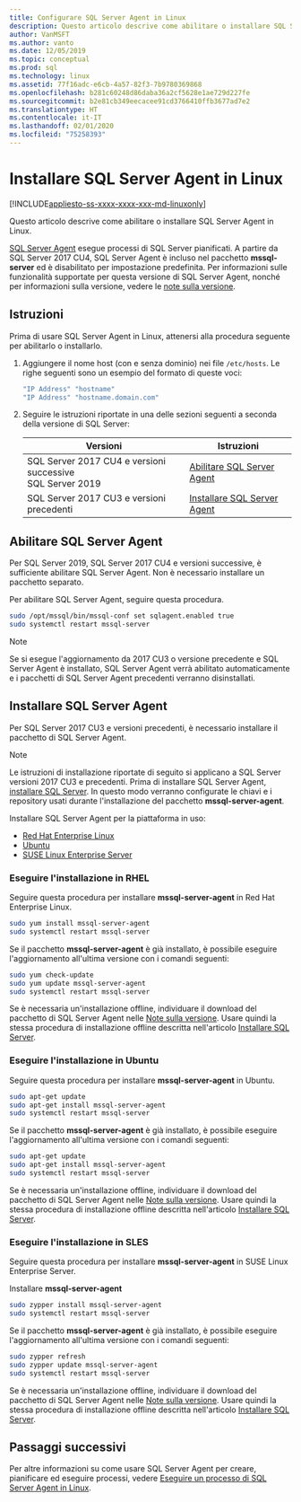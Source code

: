 ```yaml
---
title: Configurare SQL Server Agent in Linux
description: Questo articolo descrive come abilitare o installare SQL Server Agent in Linux.
author: VanMSFT
ms.author: vanto
ms.date: 12/05/2019
ms.topic: conceptual
ms.prod: sql
ms.technology: linux
ms.assetid: 77f16adc-e6cb-4a57-82f3-7b9780369868
ms.openlocfilehash: b281c60248d86daba36a2cf5628e1ae729d227fe
ms.sourcegitcommit: b2e81cb349eecacee91cd3766410ffb3677ad7e2
ms.translationtype: HT
ms.contentlocale: it-IT
ms.lasthandoff: 02/01/2020
ms.locfileid: "75258393"
---
```

# <a name="install-sql-server-agent-on-linux"></a>Installare SQL Server Agent in Linux

[!INCLUDE[appliesto-ss-xxxx-xxxx-xxx-md-linuxonly](../includes/appliesto-ss-xxxx-xxxx-xxx-md-linuxonly.md)]

Questo articolo descrive come abilitare o installare SQL Server Agent in Linux.

[SQL Server Agent](https://docs.microsoft.com/sql/ssms/agent/sql-server-agent) esegue processi di SQL Server pianificati. A partire da SQL Server 2017 CU4, SQL Server Agent è incluso nel pacchetto **mssql-server** ed è disabilitato per impostazione predefinita. Per informazioni sulle funzionalità supportate per questa versione di SQL Server Agent, nonché per informazioni sulla versione, vedere le [note sulla versione](sql-server-linux-release-notes.md).

## <a name="instructions"></a>Istruzioni

Prima di usare SQL Server Agent in Linux, attenersi alla procedura seguente per abilitarlo o installarlo.

1. Aggiungere il nome host (con e senza dominio) nei file `/etc/hosts`. Le righe seguenti sono un esempio del formato di queste voci:

   ```bash
   "IP Address" "hostname"
   "IP Address" "hostname.domain.com"
   ```

1. Seguire le istruzioni riportate in una delle sezioni seguenti a seconda della versione di SQL Server:

   | Versioni | Istruzioni |
   |---|---|
   | SQL Server 2017 CU4 e versioni successive</br>SQL Server 2019 | [Abilitare SQL Server Agent](#EnableAgentAfterCU4) |
   | SQL Server 2017 CU3 e versioni precedenti | [Installare SQL Server Agent](#InstallAgentBelowCU4) |

## <a id="EnableAgentAfterCU4"></a>Abilitare SQL Server Agent

Per SQL Server 2019, SQL Server 2017 CU4 e versioni successive, è sufficiente abilitare SQL Server Agent. Non è necessario installare un pacchetto separato.

Per abilitare SQL Server Agent, seguire questa procedura.

```bash
sudo /opt/mssql/bin/mssql-conf set sqlagent.enabled true 
sudo systemctl restart mssql-server
```

> [!NOTE]
> Se si esegue l'aggiornamento da 2017 CU3 o versione precedente e SQL Server Agent è installato, SQL Server Agent verrà abilitato automaticamente e i pacchetti di SQL Server Agent precedenti verranno disinstallati.  

## <a name="InstallAgentBelowCU4"></a>Installare SQL Server Agent

Per SQL Server 2017 CU3 e versioni precedenti, è necessario installare il pacchetto di SQL Server Agent.

> [!NOTE]
> Le istruzioni di installazione riportate di seguito si applicano a SQL Server versioni 2017 CU3 e precedenti. Prima di installare SQL Server Agent, [installare SQL Server](sql-server-linux-setup.md#platforms). In questo modo verranno configurate le chiavi e i repository usati durante l'installazione del pacchetto **mssql-server-agent**.

Installare SQL Server Agent per la piattaforma in uso:
- [Red Hat Enterprise Linux](#RHEL)
- [Ubuntu](#ubuntu)
- [SUSE Linux Enterprise Server](#SLES)

### <a name="RHEL">Eseguire l'installazione in RHEL</a>

Seguire questa procedura per installare **mssql-server-agent** in Red Hat Enterprise Linux. 

```bash
sudo yum install mssql-server-agent
sudo systemctl restart mssql-server
```

Se il pacchetto **mssql-server-agent** è già installato, è possibile eseguire l'aggiornamento all'ultima versione con i comandi seguenti:

```bash
sudo yum check-update
sudo yum update mssql-server-agent
sudo systemctl restart mssql-server
```

Se è necessaria un'installazione offline, individuare il download del pacchetto di SQL Server Agent nelle [Note sulla versione](sql-server-linux-release-notes.md). Usare quindi la stessa procedura di installazione offline descritta nell'articolo [Installare SQL Server](sql-server-linux-setup.md#offline).

### <a name="ubuntu">Eseguire l'installazione in Ubuntu</a>

Seguire questa procedura per installare **mssql-server-agent** in Ubuntu. 

```bash
sudo apt-get update 
sudo apt-get install mssql-server-agent
sudo systemctl restart mssql-server
```

Se il pacchetto **mssql-server-agent** è già installato, è possibile eseguire l'aggiornamento all'ultima versione con i comandi seguenti:

```bash
sudo apt-get update 
sudo apt-get install mssql-server-agent
sudo systemctl restart mssql-server
```

Se è necessaria un'installazione offline, individuare il download del pacchetto di SQL Server Agent nelle [Note sulla versione](sql-server-linux-release-notes.md). Usare quindi la stessa procedura di installazione offline descritta nell'articolo [Installare SQL Server](sql-server-linux-setup.md#offline).

### <a name="SLES">Eseguire l'installazione in SLES</a>

Seguire questa procedura per installare **mssql-server-agent** in SUSE Linux Enterprise Server. 

Installare **mssql-server-agent** 

```bash
sudo zypper install mssql-server-agent
sudo systemctl restart mssql-server
```

Se il pacchetto **mssql-server-agent** è già installato, è possibile eseguire l'aggiornamento all'ultima versione con i comandi seguenti:

```bash
sudo zypper refresh
sudo zypper update mssql-server-agent
sudo systemctl restart mssql-server
```

Se è necessaria un'installazione offline, individuare il download del pacchetto di SQL Server Agent nelle [Note sulla versione](sql-server-linux-release-notes.md). Usare quindi la stessa procedura di installazione offline descritta nell'articolo [Installare SQL Server](sql-server-linux-setup.md#offline).

## <a name="next-steps"></a>Passaggi successivi
Per altre informazioni su come usare SQL Server Agent per creare, pianificare ed eseguire processi, vedere [Eseguire un processo di SQL Server Agent in Linux](sql-server-linux-run-sql-server-agent-job.md).
